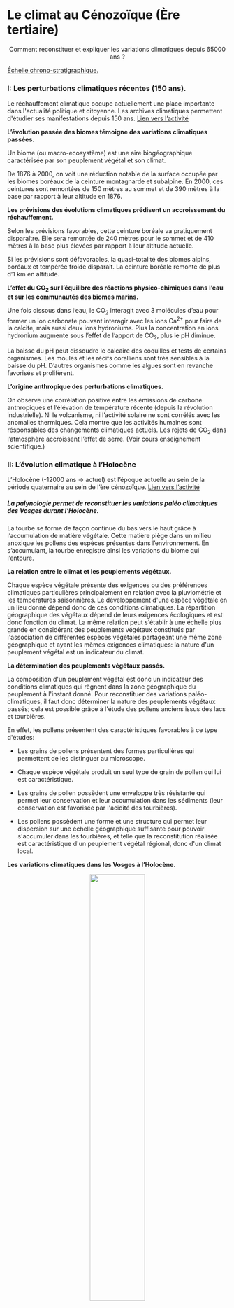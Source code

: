 # Le climat au Cénozoïque (Ère tertiaire)

<p align=center>Comment reconstituer et expliquer les variations climatiques depuis 65000 ans ?</p>

<a href="https://ipfs.io/ipfs/QmRRRQahPMRV6jU3ZSBQHBEFiWWdymKjwoqvti9NxtRMbv">Échelle chrono-stratigraphique.</a>


### I: Les perturbations climatiques récentes (150 ans).

Le réchauffement climatique occupe actuellement une place importante dans l'actualité politique et citoyenne. Les archives climatiques permettent d'étudier ses manifestations depuis 150 ans. [Lien vers l’activité](https://ipfs.io/ipfs/QmRS2rApn8DLeuZAxRozxbLdkgR9SJKDH9u8vyoPSrJsUT)


**L’évolution passée des biomes témoigne des variations climatiques passées.**

Un biome (ou macro-ecosystème) est une aire biogéographique caractérisée par son peuplement végétal et son climat.

De 1876 à 2000, on voit une réduction notable de la surface occupée par les biomes boréaux de la ceinture montagnarde et subalpine. En 2000, ces ceintures sont remontées de 150 mètres au sommet et de 390 mètres à la base par rapport à leur altitude en 1876.

**Les prévisions des évolutions climatiques prédisent un accroissement du réchauffement.**

Selon les prévisions favorables, cette ceinture boréale va pratiquement disparaître. Elle sera remontée de 240 mètres pour le sommet et de 410 mètres à la base plus élevées par rapport à leur altitude actuelle.

Si les prévisions sont défavorables, la quasi-totalité des biomes alpins, boréaux et tempérée froide disparait. La ceinture boréale remonte de plus d’1 km en altitude.

**L’effet du CO<sub>2</sub> sur l’équilibre des réactions physico-chimiques dans l’eau et sur les communautés des biomes marins.**

Une fois dissous dans l’eau, le CO<sub>2</sub> interagit avec 3 molécules d’eau pour former un ion carbonate pouvant interagir avec les ions Ca<sup>2+</sup> pour faire de la calcite, mais aussi deux ions hydroniums. Plus la concentration en ions hydronium augmente sous l’effet de l’apport de CO<sub>2</sub>, plus le pH diminue. 

La baisse du pH peut dissoudre le calcaire des coquilles et tests de certains organismes. Les moules et les récifs coralliens sont très sensibles à la baisse du pH. D’autres organismes comme les algues sont en revanche favorisés et prolifèrent.


**L’origine anthropique des perturbations climatiques.**

On observe une corrélation positive entre les émissions de carbone anthropiques et l’élévation de température récente (depuis la révolution industrielle). Ni le volcanisme, ni l’activité solaire ne sont corrélés avec les anomalies thermiques. Cela montre que les activités humaines sont résponsables des changements climatiques actuels. Les rejets de CO<sub>2</sub> dans l’atmosphère accroissent l’effet de serre. (Voir cours enseignement scientifique.)


### II: L’évolution climatique à l’Holocène

L’Holocène (-12000 ans -> actuel) est l’époque actuelle au sein de la période quaternaire au sein de l’ère cénozoïque. [Lien vers l’activité](https://ipfs.io/ipfs/QmSRJirwA5FRbo4Hs8mTznvvu9YL7Fc5nYwgmFtzgu2idZ)

##### La palynologie permet de reconstituer les variations paléo climatiques des Vosges durant l’Holocène.

La tourbe se forme de façon continue du bas vers le haut grâce à l’accumulation de matière végétale. Cette matière piège dans un milieu anoxique les pollens des espèces présentes dans l’environnement. En s’accumulant, la tourbe enregistre ainsi les variations du biome qui l’entoure.

**La relation entre le climat et les peuplements végétaux.**

Chaque espèce végétale présente des exigences ou des préférences climatiques particulières principalement en relation avec la pluviométrie et les températures saisonnières. Le développement d'une espèce végétale en un lieu donné dépend donc de ces conditions climatiques. La répartition géographique des végétaux dépend de leurs exigences écologiques et est donc fonction du climat. La même relation peut s'établir à une échelle plus grande en considérant des peuplements végétaux constitués par l'association de différentes espèces végétales partageant une même zone géographique et ayant les mêmes exigences climatiques: la nature d'un peuplement végétal est  un indicateur du climat.


**La détermination des peuplements végétaux passés.**

La composition d'un peuplement végétal est donc un indicateur des conditions climatiques qui règnent dans la zone géographique du peuplement à l'instant donné. Pour reconstituer des variations paléo-climatiques, il faut donc déterminer la nature des peuplements végétaux passés; cela est possible grâce à l'étude des pollens anciens issus des lacs et tourbières. 

En effet, les pollens présentent des caractéristiques favorables à ce type d'études:

- Les grains de pollens présentent des formes particulières qui permettent de les distinguer au microscope. 

- Chaque espèce végétale produit un seul type de grain de pollen qui lui est caractéristique. 

- Les grains de pollen possèdent une enveloppe très résistante qui permet leur conservation et leur accumulation dans les sédiments (leur conservation est favorisée par l'acidité des tourbières).

- Les pollens possèdent une forme et une structure qui permet leur dispersion sur une échelle géographique suffisante pour pouvoir s'accumuler dans les tourbières, et telle que la reconstitution réalisée est caractéristique d'un peuplement végétal régional, donc d'un climat local. 


**Les variations climatiques dans les Vosges à l’Holocène.**

<div align=center><a href="https://ipfs.io/ipfs/QmP1bU8TPkeewWqi1niG6AKehaT9fFZd2NsqouVXCtDDX7"><img src="https://ipfs.io/ipfs/QmP1bU8TPkeewWqi1niG6AKehaT9fFZd2NsqouVXCtDDX7" width=50%></a></div>

Au début de l’Holocène, on compte environ 30 % de pollens de poacées et d’armoises (plantes qui résistent à la sécheresse et aux grands froids), 65 % de plantes tels que le bouleau et l’épicéa (résistent au froid, mais le bouleau craint la sécheresse) et à peine 5 % de plantes comme le chêne, le hêtre et le noisetier qui sont plus sensibles au froid. Ceci indique que le climat était froid.

La tendance s’inverse ensuite, et pendant plus de la moitié de l’Holocène, le climat dans les Vosges se réchauffe puisque les associations tempérées (chêne, noisetier et hêtres) constituent 95 % des pollens

Le climat s’est ensuite à nouveau refroidi sans pour autant être très froid : les associations de bouleau, épicéa dominaient, mais les espèces sensibles au froid était toujours présentes.

Plus récemment, on observe un réchauffement puisque la quantité de pollen d’espèces sensibles au froid augmente.

##### Le δ<sup>18</sup>O des foraminifères benthiques permet de reconstituer des variations paléo climatiques globales durant l’Holocène.

Les foraminifères sont des organismes unicellulaires hétérotrophes (protozoaires) aquatiques. Ils vivent dans un test calcaire («coquille» constituée de carbonate de calcium: CaCO<sub>3</sub> contenant du <sup>18</sup>O et du <sup>16</sup>O) qui s'accumule à leur mort dans certaines conditions sur les fonds marins. Le groupe est très diversifié tant d'un point de vue morphologique que biologique. Ainsi certaines espèces sont planctoniques alors que d'autres vivent sur les fonds océaniques (on les dit alors benthiques) où la température est considérée constante au cours du temps.

Il existe une corrélation négative entre le [δ<sup>18</sup>O des foraminifères benthiques](https://github.com/YannBouyeron/SPET/blob/master/Climats/Le%20d18O%20des%20foraminifères%20benthiques.md) et le climat global:   

<h6 align="center"> <b>δ<sup>18</sup>O foraminifères benthiques = - f (T° globale)</b></h6>


Les forages des fonds océaniques donnent accès à des sédiments océaniques contenant des restes de tests calcaires de foraminifères que l'on peut dater (plus les sédiments sont profonds plus ils sont anciens). En mesurant le δ<sup>18</sup>O de ces tests calcaires, et connaissant la relation ci dessus, il est alors possible de reconstituer les variations paléo-climatiques.:

- Une augmentation du δ<sup>18</sup>O des foraminifères benthiques témoigne d'une augmentation du volume des calottes glaciaires, c'est à dire d'un refroidissement climatique. 

- Une diminution du δ<sup>18</sup>O des foraminifères benthiques témoigne d'une diminution du volume des calottes glaciaires, c'est à dire  d'un réchauffement climatique.   


<p align=center>Variations du δ<sup>18</sup>O des foraminifères benthiques à l’Holocène</p>

<div align=center><a href="https://ipfs.io/ipfs/QmTwDD8asZt7UAtdKmQjRB2aneKjACvCB6cFcCd7srAtiL"><img src="https://ipfs.io/ipfs/QmTwDD8asZt7UAtdKmQjRB2aneKjACvCB6cFcCd7srAtiL" width=60%></a></div>

On observe que:

- De - 10 000 à - 5000 ans, le δ<sup>18</sup>O des foraminifères benthiques est élevé, c’est donc une période froide

- De -5000 à - 1000, le δ<sup>18</sup>O des foraminifères benthiques est plus faible, il y’a donc eu un réchauffement du climat

- De - 1000 à l’actuel, le δ<sup>18</sup>O des foraminifères benthiques augmente légèrement, c’est donc un refroidissement du climat


*Une autre utilisation climatique des foraminifère est envisageable : elle consiste à distinguer parmi les espèces rencontrées dans un échantillon celles qui correspondent à une eau froide ou une eau chaude.*

### III: L’évolution climatique au Pléistocène

Le Pléistocène (-1,7 Ma -> -12000 ans) est l’avant dernière époque (avant l’Holocène) au sein de la période quaternaire au sein de l’ère cénozoïque. [Lien vers l’activité](https://ipfs.io/ipfs/QmchpV8FVxuNkMSiBBbCzmZxbyNFA1tWGZCZhyNJQztHBJ)

**Le [δ<sup>18</sup>O des glaces polaires](https://github.com/YannBouyeron/SPET/blob/master/Climats/Le%20d18O%20des%20glaces%20polaires.md) témoigne d’une alternance de périodes glaciaires et interglaciaires au Pléistocène.**

Au niveau des calottes polaires, le delta isotopique (δ<sup>18</sup>O ou δD) de la glace est fonction de la température de l'air qui régnait au dessus de la calotte lors des précipitations neigeuses à l'origine de la glace. Plus le delta isotopique de la glace est élevé plus la température de l'air était élevée lors de la précipitation neigeuse.

Les carottes de glaces, issues des forages réalisés en Antarctique (pôle Sud) et au Groenland (pôle Nord), donnent accès à des échantillons de glaces anciennes que l'on peut dater (plus la profondeur de la carotte est élevée, plus la glace est âgée) et sur lesquelles on peut mesurer le delta isotopique; il est donc possible de déterminer la température qui régnait au moment des précipitations neigeuses à l'origine des échantillons de glace étudiés.

La calotte glaciaire au niveau de l’Antarctique provient du tassement de plus de 400.000 ans de chute de neige. L'analyse du δ<sup>18</sup>O (ou du δD) des carottes glaciaires met ainsi en évidence une alternance de périodes froides (δ faible) et de périodes chaudes (δ élevé) avec un écart de température d'une dizaine de degrés Celsius. Ces périodes sont approximativement synchrones et de mêmes amplitudes en Antarctique et au Groenland. Il s'agit donc de changements globaux d'un ou plusieurs paramètres du climat. Ces périodes "froides" (périodes glaciaires) ont une périodicité de 100 000 ans et sont entrecoupées de périodes chaudes (périodes inter-glaciaires) d'environ 10 000 ans.

**Les altérations glaciaires témoignent d’épisodes froids au Pléistocène.**

On observe dans les Vosges des déformations et altérations datées du Pléistocène:

- Des stries glaciaires: altérations mécaniques qui résultent de l’avancée d’un glacier

- Des moraines: accumulations de blocs rocheux tombés sur un glacier ou arrachés aux flancs et au fond de la vallée et transportés à la suite de son avancée. 

- Des roches moutonnées présentant une surface polie par l’avancée d’un glacier

- Des blocs erratiques: rochers de grande taille transporté, le plus souvent, par un glacier loin de son lieu d’origine.

Ces roches témoignent d’un épisode froid dans les Vosges au Pléistocène.

#### L’origine des alternances des périodes glaciaires et interglaciaires au Pléistocène: Les paramètres orbitaux de Milankovitch.

[Lien vers l’activité](https://ipfs.io/ipfs/QmTuFxG91FSsvLHa6QpH4Hw6D5gyDtgAQcndtw2L7yH18i)

L'étude des variations climatiques des 700 000 dernières années met en évidence une alternance de périodes glaciaires et inter-glaciaires. On dénombre 7 périodes glaciaires au cours des 700 000 dernières années; on observe ainsi une périodicité de 100 000 ans entre 2 maxima glaciaires. Au sein de ces périodes de 100 000 ans, on distingue des variations climatiques de moindre amplitude sur des périodes de 41.000, 23.000 et 19.000 ans.

La teneur en CO2 atmosphérique et l'albédo amplifient les variations climatiques selon un mécanisme de rétroaction positive; ce qui devrait s'opposer à l'alternance de périodes glaciaires et interglaciaires observée au cours des 700 000 dernières années; il existerait donc un mécanisme initiateur des variations climatiques.

<div align=center><a href="https://ipfs.io/ipfs/QmNVCxVFAAB6Gw33qhc3mRUpgCbx8bdUugPCs2vnH3LDQB"><img src="https://ipfs.io/ipfs/QmNVCxVFAAB6Gw33qhc3mRUpgCbx8bdUugPCs2vnH3LDQB" width=100%></a></div>


Au début du XX° siècle, un mathématicien Serbe: Milutin Milankovitch étudie les causes des variations climatiques au cours du Pléistocène. Il émet l'hypothèse d'une influence astronomique, et il teste son hypothèse en étudiant les variations de certains paramètres orbitaux: l'excentricité, l'obliquité, et la précession des équinoxes.

<div align=center><a href="https://ipfs.io/ipfs/QmWxPJbRhZXYpwhjo2zWmdkFkBYyMsHR5miVi2HcEeJB89"><img src="https://ipfs.io/ipfs/QmWxPJbRhZXYpwhjo2zWmdkFkBYyMsHR5miVi2HcEeJB89"></a></div>

<div align=center><a href="https://ipfs.io/ipfs/QmcFjDCeNTMgxpnmydTJiztRB8QtxBGApnzVWgxQbv9fcG"><img src="https://ipfs.io/ipfs/QmcFjDCeNTMgxpnmydTJiztRB8QtxBGApnzVWgxQbv9fcG"></a></div>

**Conditions d'installation d'une calotte polaire:** 

Les calottes polaires s'installent sur des continents or au quaternaire les continents sont majoritairement dans l'hémisphère nord. L'installation d'une calotte polaire dans l'HN est favorisée par un faible contraste saisonnier dans l'HN. Pour cela une situation astronomique idéale est par exemple: 

- une excentricité forte
- une obliquité faible
- une précession similaire à l'actuelle

La fonte d'une calotte polaire dans l'HN est favorisée par un fort contraste saisonnier dans l'HN. Pour cela une situation astronomique idéale est par exemple: 

- une excentricité forte
- une obliquité forte
- une précession inverse par rapport à l'actuelle.

**Deux arguments principaux permettent de valider la théorie astronomique des climats:**

1. Les [variations de l’insolation](https://ipfs.io/ipfs/QmbPWdahEZ6cG8hSAuqDVWCQUuFvBoUzEw3Hfbva4TWbXm) calculées en tenant compte de l’excentricité, de l’obliquité et de la précession des équinoxes au cours des 700 000 dernières années sont corrélées à celles du δ<sup>18</sup>O des carbonates: plus l’insolation est élevée, plus le δ<sup>18</sup>O est faible. Or plus le δ<sup>18</sup>O dans les carbonates est faible, plus la t° globale de la Terre était élevée. Les variations de l’insolation calculées à partir des paramètres orbitaux sont en cause dans les variations climatiques de la Terre au cours des 700 000 dernières années.

2. L’excentricité de la Terre varie selon des cycles de 100 000 ans, l’obliquité varie selon des cycles de 41 000 ans et la précession varie selon des cycles de 23 000 et 19 000 ans. Or les variations climatiques de la Terre ont une périodicité de 100 000, 41 000 et 23 000 et 19 000 ans. Les variations de l’excentricité de la Terre sont responsables des variations climatiques de périodicité 100 000 ans (cycles climatiques), les variations de l’obliquité de la Terre sont responsables des variations climatiques de périodicité 41 000 ans et la précession des équinoxes est responsable des variations climatiques de périodicités 23 000 et 19 000 ans

La corrélation entre les variations des paramètres orbitaux et les variations climatiques ainsi que la similitude des périodicités plaident en faveur de la théorie astronomique des climats. Cependant, l'impact sur l'insolation reste très modeste: les variations sont de l'ordre de 0,1% ce qui entraîne une variation de la température moyenne du globe de quelques dixièmes de degrés, or l'amplitude des variations thermiques mesurées entre les périodes glaciaires et interglaciaires est de l'ordre de 5°C à 10°C. Les variations des paramètres orbitaux agissent comme un mécanisme initiateur des variations climatiques qui sont ensuite amplifiées par la teneur en CO<sub>2</sub> et l'albédo.

### IV: L’évolution climatique au Cénozoïque

Le Cénozoïque ou ère tertiaire s’étend de -66 Ma à l’actuel. [Lien vers l’activité](https://ipfs.io/ipfs/QmevrZ793jyBcUdPeGbNf2vyZnGmwRfA8oAjMu8db1jaVn)

**L’aternance de bancs calcaires et marneux dans les Flysh de Zumaia témoigne des conditions climatiques au Cénozoïque:**

Un banc calcaire correspond à une période ou l’altération des continents est faible avec peu de précipitations, et peu d’apport argileux en mer. C’est la signature d’un climat aride.

Un banc marneux, riche en argile est produit lors de périodes climatiques plus humides marquées par une altération intense.

Un couple banc marneux/banc calcaire correspond à un cycle de précession qui dure 20 000 ans.

**L’indice stomatique des feuilles de Ginkgo biloba fossiles témoigne des concentrations en CO<sub>2</sub> passées:**

Le Ginkgo biloba (espèce présente sur la Terre depuis 200 millions d’années) possède sur ses feuilles une quantité de stomates, qui varie avec la concentration atmosphérique de CO<sub>2</sub>. 

L’indice stomatique est le rapport (en %) entre le nombre de stomates d’une feuille et sa surface. Les études menées sur les feuilles de Ginkgo biloba actuelles montrent qu’il existe une corrélation négative entre l’indice stomatique et la concentration en CO<sub>2</sub> atmosphérique.

L’indice stomatique ainsi que d’autres marqueurs du CO<sub>2</sub> (bore , nahcolite, phytoplanctons, paléosols) montrent une corrélation positive entre l’évolution de la concentration en CO<sub>2</sub> atmosphérique et l’évolution de la température au Cénozoïque:

- Au Paléocène et au début de l’Eocène, la concentration en CO<sub>2</sub> atmosphérique augmente (jusqu’à plus de 1000 ppm). Cette augmentation de la concentration en CO<sub>2</sub> atmosphérique est corrélée à une augmentation de la température d’équilibre (27°C) avec présence d’une calotte polaire seulement au pôle Nord.

- A la fin de l’Eocène, puis à l’Oligocène, Miocène, Pliocène, la concentration en CO<sub>2</sub> atmosphérique diminue (jusqu’à 400 ppm). Cette baisse de la concentration en CO<sub>2</sub> atmosphérique est corrélée à une température d’équilibre (19°C) plus faible avec présence d’une calotte polaire aux deux pôles.


### Le rôle de la tectonique des plaques dans les évolutions climatiques

[Lien vers l’activité](https://ipfs.io/ipfs/QmXsPzjhrSXJ7vjrKHiXHUp35tj7WbJr7VRiDYA39GsJ5p)

**Le rôle de la tectonique des plaques dans la formation d’un inlandsis en antarctique au début de l’oligocène (après 33 Ma):**

Avant 33 Ma (à l’Éocène) le climat était globalement plus chaud. De plus, des eaux chaudes descendent de l’équateur en longeant la côte Est de l’Australie. Ces eaux chaudes baignent alors les côtes antarctiques ce qui réchauffe le continent. 

Le refroidissement initié au milieu de l’Eocène et la séparation entre la Tasmanie et l’Antarctique, permettent la circulation d’eaux froides qui peuvent faire le tour de l’Antarctique, ce qui induit le refroidissement du continent et la mise en place d’un inlandsis qui est toujours en place depuis.


**Le rôle de la tectonique des plaques et de l’altération des roches lors du refroidissement climatique du Cénozoïque:**

Au Cénozoïque, la convergence entre la plaque Africaine et la plaque Eurasienne induit une collision à l’origine l’orogénèse alpine et de la fermeture de la Téthys (ancien océan situé entre les 2 plaques). L’altération de la chaîne alpine a eu des conséquences sur le climat du Cénozoïque.

L’altération des silicates des roches magmatiques ou métamorphiques constitutives des chaînes de montagne, consomme du CO<sub>2</sub> lors du démantèlement des reliefs par érosion. Il y a transfert de CO<sub>2</sub> atmosphérique vers l'hydrosphère : 

<p align=center>CaSiO<sub>3</sub> + H<sub>2</sub>O+ 2 CO<sub>2</sub> → SiO<sub>2</sub> + Ca<sup>2+</sup> + 2 HCO<sub>3</sub><sup>-</sup></p>

L’apport en Ca<sup>2+</sup> et HCO<sub>3</sub><sup>-</sup> dans les océans provoque alors un décalage de l’équilibre océanique entre la précipitation et la dissolution des carbonates dans le sens de la précipitation:

<p align=center>2 HCO<sub>3</sub><sup>-</sup> + Ca<sup>2+</sup> → CaCO<sub>3</sub> + CO<sub>2</sub> + H<sub>2</sub>O</p>

Ainsi pour 2 CO<sub>2</sub> prélevés dans l’atmosphère lors de l’altération d’un silicate (CaSiO<sub>3</sub>), l’un se retrouve piégé dans un carbonate (CaCO<sub>3</sub>) tandis que l’autre se retrouve solubilisé dans l’hydropshère. Ce mécanisme a contribué à la diminution de la concentration en CO<sub>2</sub> atmosphérique et donc au refroidissement lors du Cénozoïque.


**L’orogénèse alpine et son altération ainsi que les modifications de la circulation océanique ont ainsi contribué au refroidissement du climat au Cénozoïque.**
